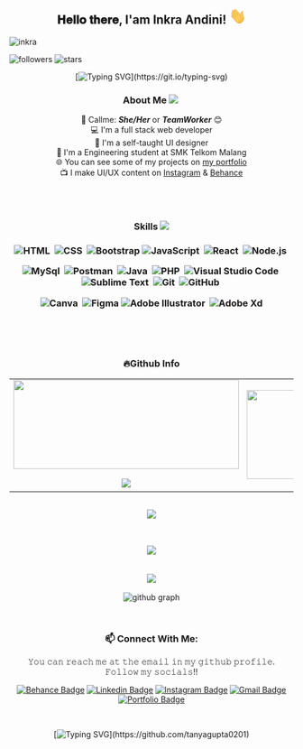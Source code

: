 <div align="center">

  
<h2> 𝐇𝐞𝐥𝐥𝐨 𝐭𝐡𝐞𝐫𝐞, I'am Inkra Andini! <img src="https://github.com/ABSphreak/ABSphreak/blob/master/gifs/Hi.gif" width="30px"></h2>
</div>

<p align="left"> <img src="https://komarev.com/ghpvc/?username=inkra&label=Profile%20views&color=05122A&style=flat" alt="inkra" /> </p>

![followers](https://img.shields.io/github/followers/inkra?style=social)
![stars](https://img.shields.io/github/stars/inkra?style=social)

<!-- <h4 align="center">Visitor's count 👀</h4>
<p align="center"><img src="https://profile-counter.glitch.me/{inkra}/count.svg" alt="yuebaix :: Visitor's Count" /></p>
<br/> -->

<!-- ![Profile views](https://visitor-badge.glitch.me/badge?page_id=Inkra.Inkra)
[![Github](https://img.shields.io/github/followers/Inkra?label=Follow&style=social)](https://github.com/Inkra) -->

<!--
**inkra/inkra** is a ✨ _special_ ✨ repository because its `README.md` (this file) appears on your GitHub profile.

Here are some ideas to get you started:

- 🔭 I’m currently working on ...
- 🌱 I’m currently learning ...
- 👯 I’m looking to collaborate on ...
- 🤔 I’m looking for help with ...
- 💬 Ask me about ...
- 📫 How to reach me: ...
- 😄 Pronouns: ...
- ⚡ Fun fact: ...
-->

<div align="center">

[![Typing SVG](https://readme-typing-svg.herokuapp.com?font=Architects+Daughter&color=7AF79A&size=30&lines=Hey!+It's+Inkra+Andini!;I'm+a+UI/UX+Enthusiast...;I'm+also+Web+Developer;)](https://git.io/typing-svg)

<h3>About Me <img src="https://media.giphy.com/media/iY8CRBdQXODJSCERIr/giphy.gif" width="30px">&nbsp;</h3>

🧕 Callme: ***She/Her*** or ***TeamWorker*** 😊 <br>
💻 I'm a full stack web developer <br>
🎨 I'm a self-taught UI designer <br>
🏫 I'm a Engineering student at SMK Telkom Malang <br>
🌐 You can see some of my projects on [my portfolio](https://inkraandini.editorx.io/portofolio) <br>
📺 I make UI/UX content on [Instagram](https://www.instagram.com/uiux.inkra/) & [Behance](https://www.behance.net/inkraandini/projects) <br>
 </div>
 
 <br><br>


<div align="center">
  <h3>Skills <img src = "https://media2.giphy.com/media/QssGEmpkyEOhBCb7e1/giphy.gif?cid=ecf05e47a0n3gi1bfqntqmob8g9aid1oyj2wr3ds3mg700bl&rid=giphy.gif" width = 32px><h3>
  
![HTML](https://img.shields.io/badge/-HTML-05122A?style=flat&logo=HTML5)&nbsp;
![CSS](https://img.shields.io/badge/-CSS-05122A?style=flat&logo=CSS3&logoColor=1572B6)&nbsp;
![Bootstrap](https://img.shields.io/badge/-Bootstrap-05122A?style=flat&logo=bootstrap&logoColor=563D7C)
![JavaScript](https://img.shields.io/badge/-JavaScript-05122A?style=flat&logo=javascript)&nbsp;
![React](https://img.shields.io/badge/-React-05122A?style=flat&logo=react)&nbsp;
![Node.js](https://img.shields.io/badge/-Node.js-05122A?style=flat&logo=node.js)&nbsp;

![MySql](https://img.shields.io/badge/-MySql-05122A?style=flat&logo=MySql)&nbsp;
![Postman](https://img.shields.io/badge/-Postman-05122A?style=flat&logo=Postman)&nbsp;
![Java](https://img.shields.io/badge/-Java-05122A?style=flat&logo=Java&logoColor=FFA518)&nbsp;
![PHP](https://img.shields.io/badge/-PHP-05122A?style=flat&logo=PHP)&nbsp;
![Visual Studio Code](https://img.shields.io/badge/-Visual%20Studio%20Code-05122A?style=flat&logo=visual-studio-code&logoColor=007ACC)&nbsp;
![Sublime Text](https://img.shields.io/badge/-Sublime%20Text-05122A?style=flat&logo=sublimetext)&nbsp;
![Git](https://img.shields.io/badge/-Git-05122A?style=flat&logo=git)&nbsp;
![GitHub](https://img.shields.io/badge/-GitHub-05122A?style=flat&logo=github)&nbsp;

![Canva](https://img.shields.io/badge/-Canva-05122A?style=flat&logo=canva)&nbsp;
![Figma](https://img.shields.io/badge/-Figma-05122A?style=flat&logo=figma-ide&logoColor=2C2255)
![Adobe Illustrator](https://img.shields.io/badge/-Illustrator-05122A?style=flat&logo=adobe-illustrator)&nbsp;
![Adobe Xd](https://img.shields.io/badge/-Xd-05122A?style=flat&logo=adobe-xd)
    </div>
    <br>
    <div align="center">
    

<br>
      

<h3>🔥Github Info</h3>
      
 <table border="0" align="center">
<tr border="0">
<td width="50%" align="center">
  
  <img align="center" width="400px" height="158px" src="https://github-readme-stats.vercel.app/api?username=inkra&theme=highcontrast&show_icons=true" />
  <br></br>
  <img src = "https://github-readme-streak-stats.herokuapp.com?user=inkra&theme=highcontrast&show_icons=true" width = 500>

  
</td>

<td width="50%" align="center">

 <img align="center" width="260px" height="158px" src="https://github-readme-stats.vercel.app/api/top-langs/?username=inkra&theme=highcontrast&layout=compact&langs_count=10" />
  
  </td>
</tr>
</table>

<br>







<img src="https://user-images.githubusercontent.com/73097560/115834477-dbab4500-a447-11eb-908a-139a6edaec5c.gif">
</p>  
                                                                                    










<br>
<p align="center">
<div align="center">
 
     
<img src="https://github-profile-trophy.vercel.app/?username=inkra&theme=juicyfresh&no-bg=true" />

</div>
</p>

<br>

<img src="https://user-images.githubusercontent.com/73097560/115834477-dbab4500-a447-11eb-908a-139a6edaec5c.gif">


<br>
<p align="centre">
  
![github graph](https://activity-graph.herokuapp.com/graph?username=inkra&theme=react-dark)
      
      
      
      
  
<br>
  
<h3>📫 Connect With Me:</h3>
𝚈𝚘𝚞 𝚌𝚊𝚗 𝚛𝚎𝚊𝚌𝚑 𝚖𝚎 𝚊𝚝 𝚝𝚑𝚎 𝚎𝚖𝚊𝚒𝚕 𝚒𝚗 𝚖𝚢 𝚐𝚒𝚝𝚑𝚞𝚋 𝚙𝚛𝚘𝚏𝚒𝚕𝚎. <br>
𝙵𝚘𝚕𝚕𝚘𝚠 𝚖𝚢 𝚜𝚘𝚌𝚒𝚊𝚕𝚜!!
 
 
<br>

[![Behance Badge](https://img.shields.io/badge/-inkraandini-053eff?style=flat-square&logo=behance&logoColor=white&link=https://www.behance.net/inkraandini/)](https://www.behance.net/inkraandini/) [![Linkedin Badge](https://img.shields.io/badge/-inkraandini-blue?style=flat-square&logo=Linkedin&logoColor=white&link=https://www.linkedin.com/in/inkra-andini-8556311b6/)](https://www.linkedin.com/in/inkra-andini-8556311b6//) [![Instagram Badge](https://img.shields.io/badge/-inkraandini__-c13584?style=flat-square&logo=instagram&logoColor=white&link=https://www.instagram.com/inkraandini_/)](https://www.instagram.com/inkraandini_/) [![Gmail Badge](https://img.shields.io/badge/-inkra2005@gmail.com-c14438?style=flat-square&logo=Gmail&logoColor=white&link=mailto:inkra2005@gmail.com)](mailto:inkra2005@gmail.com) [![Portfolio Badge](https://img.shields.io/badge/-inkra-orange?style=flat-square&logo=github&logoColor=white&link=https://https://github.com/inkra)](https://github.com/inkra) 
  

<br>

<!--   <img src="https://media.giphy.com/media/jpVnC65DmYeyRL4LHS/giphy.gif" width="20%"> -->
  
   [![Typing SVG](https://readme-typing-svg.herokuapp.com/?lines=Thanks+For+Visiting!!&center=true&color="FF0000")](https://github.com/tanyagupta0201)

</div>
  
 
